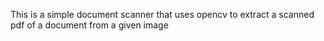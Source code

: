 This is a simple document scanner that uses opencv to extract a scanned pdf of a document from a given image
